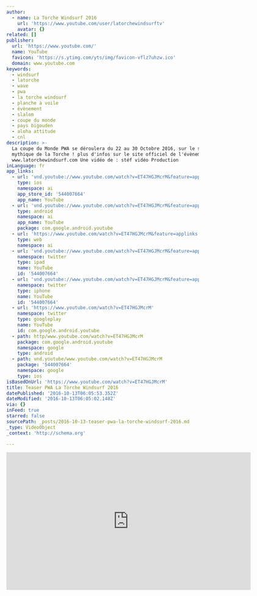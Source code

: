 ```yaml
---
author:
  - name: La Torche Windsurf 2016
    url: 'https://www.youtube.com/user/latorchewindsurftv'
    avatar: {}
related: []
publisher:
  url: 'https://www.youtube.com/'
  name: YouTube
  favicon: 'https://s.ytimg.com/yts/img/favicon-vflz7uhzw.ico'
  domain: www.youtube.com
keywords:
  - windsurf
  - latorche
  - wave
  - pwa
  - la torche windsurf
  - planche à voile
  - évènement
  - slalom
  - coupe du monde
  - pays bigouden
  - aloha attitude
  - cnl
description: >-
  La coupe du Monde PWA se déroulera du 22 au 30 Octobre 2016, sur le spot
  mythique de la Torche ! plus d'infos sur le site officiel de l'évènement :
  www.latorchewindsurf.com Une vidéo de : stéf vidéo Production
inLanguage: fr
app_links:
  - url: 'vnd.youtube://www.youtube.com/watch?v=ET47HGJMcrM&feature=applinks'
    type: ios
    namespace: ai
    app_store_id: '544007664'
    app_name: YouTube
  - url: 'vnd.youtube://www.youtube.com/watch?v=ET47HGJMcrM&feature=applinks'
    type: android
    namespace: ai
    app_name: YouTube
    package: com.google.android.youtube
  - url: 'https://www.youtube.com/watch?v=ET47HGJMcrM&feature=applinks'
    type: web
    namespace: ai
  - url: 'vnd.youtube://www.youtube.com/watch?v=ET47HGJMcrM&feature=applinks'
    namespace: twitter
    type: ipad
    name: YouTube
    id: '544007664'
  - url: 'vnd.youtube://www.youtube.com/watch?v=ET47HGJMcrM&feature=applinks'
    namespace: twitter
    type: iphone
    name: YouTube
    id: '544007664'
  - url: 'https://www.youtube.com/watch?v=ET47HGJMcrM'
    namespace: twitter
    type: googleplay
    name: YouTube
    id: com.google.android.youtube
  - path: http/www.youtube.com/watch?v=ET47HGJMcrM
    package: com.google.android.youtube
    namespace: google
    type: android
  - path: vnd.youtube/www.youtube.com/watch?v=ET47HGJMcrM
    package: '544007664'
    namespace: google
    type: ios
isBasedOnUrl: 'https://www.youtube.com/watch?v=ET47HGJMcrM'
title: Teaser PWA La Torche Windsurf 2016
datePublished: '2016-10-13T06:05:53.352Z'
dateModified: '2016-10-13T06:05:02.148Z'
via: {}
inFeed: true
starred: false
sourcePath: _posts/2016-10-13-teaser-pwa-la-torche-windsurf-2016.md
_type: VideoObject
_context: 'http://schema.org'

---
```

<iframe src="https://cdn.embedly.com/widgets/media.html?src=https%3A%2F%2Fwww.youtube.com%2Fembed%2FET47HGJMcrM%3Ffeature%3Doembed&amp;url=http%3A%2F%2Fwww.youtube.com%2Fwatch%3Fv%3DET47HGJMcrM&amp;image=https%3A%2F%2Fi.ytimg.com%2Fvi%2FET47HGJMcrM%2Fhqdefault.jpg&amp;key=b7d04c9b404c499eba89ee7072e1c4f7&amp;type=text%2Fhtml&amp;schema=youtube" width="640" height="360" scrolling="no" frameborder="0" allowfullscreen="" style=""></iframe>